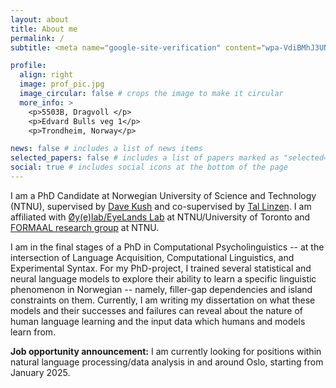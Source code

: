 ```yaml
---
layout: about
title: About me
permalink: /
subtitle: <meta name="google-site-verification" content="wpa-VdiBMhJ3UNTtANvq3wRaGVMPjPwq2chjCIHcnJQ" />

profile:
  align: right
  image: prof_pic.jpg
  image_circular: false # crops the image to make it circular
  more_info: >
    <p>5503B, Dragvoll </p>
    <p>Edvard Bulls veg 1</p>
    <p>Trondheim, Norway</p>

news: false # includes a list of news items
selected_papers: false # includes a list of papers marked as "selected={true}"
social: true # includes social icons at the bottom of the page
---
```


I am a PhD Candidate at Norwegian University of Science and Technology (NTNU), supervised by [Dave Kush](https://davewkush.github.io/) and co-supervised by [Tal Linzen](https://tallinzen.net/). I am affiliated with [Øy(e)lab/EyeLands Lab](https://davewkush.github.io/oeyelab.html) at NTNU/University of Toronto and [FORMAAL research group](https://www.ntnu.edu/isl/formaal) at NTNU. 

I am in the final stages of a PhD in Computational Psycholinguistics -- at the intersection of Language Acquisition, Computational Linguistics, and Experimental Syntax. For my PhD-project, I trained several statistical and neural language models to explore their ability to learn a specific linguistic phenomenon in Norwegian -- namely, filler-gap dependencies and island constraints on them. Currently, I am writing my dissertation on what these models and their successes and failures can reveal about the nature of human language learning and the input data which humans and models learn from.

**Job opportunity announcement:** I am currently looking for positions within natural language processing/data analysis in and around Oslo, starting from January 2025.